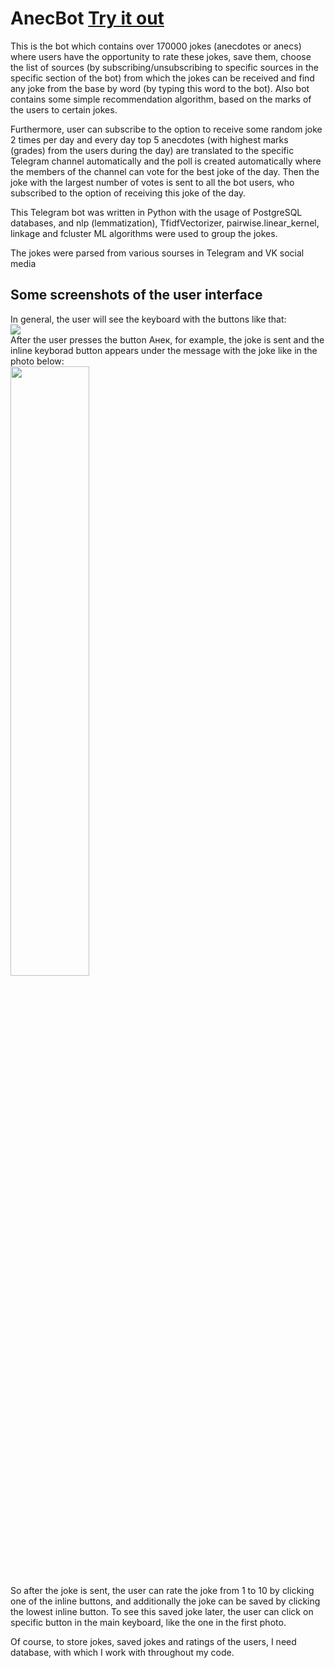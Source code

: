 # AnecBot [Try it out](http://t.me/bot_anecbot)
This is the bot which contains over 170000 jokes (anecdotes or anecs) where users have the opportunity to rate these jokes, save them, choose the list of sources (by subscribing/unsubscribing to specific sources in the specific section of the bot) from which the jokes can be received and find any joke from the base by word (by typing this word to the bot). Also bot contains some simple recommendation algorithm, based on the marks of the users to certain jokes.  
  
Furthermore, user can subscribe to the option to receive some random joke 2 times per day and every day top 5 anecdotes (with highest marks (grades) from the users during the day) are translated to the specific Telegram channel automatically and the poll is created automatically where the members of the channel can vote for the best joke of the day. Then the joke with the largest number of votes is sent to all the bot users, who subscribed to the option of receiving this joke of the day.
  
This Telegram bot was written in Python with the usage of PostgreSQL databases, and nlp (lemmatization), TfidfVectorizer, pairwise.linear_kernel, linkage and fcluster ML algorithms were used to group the jokes.  

The jokes were parsed from various sourses in Telegram and VK social media

## Some screenshots of the user interface
In general, the user will see the keyboard with the buttons like that:   
<img src = "https://user-images.githubusercontent.com/92990826/194267276-4bbe03dd-806b-490f-a79e-6667b7c76b0a.png">     
After the user presses the button Анек, for example, the joke is sent and the inline keyborad button appears under the message with the joke like in the photo below:  
<img src = "https://user-images.githubusercontent.com/92990826/194269050-58ded322-841c-4dd7-97da-f9a51624688e.png" width=50% height=50%>  
So after the joke is sent, the user can rate the joke from 1 to 10 by clicking one of the inline buttons, and additionally the joke can be saved by clicking the lowest inline button. To see this saved joke later, the user can click on specific button in the main keyboard, like the one in the first photo.  
  
Of course, to store jokes, saved jokes and ratings of the users, I need database, with which I work with throughout my code. 

